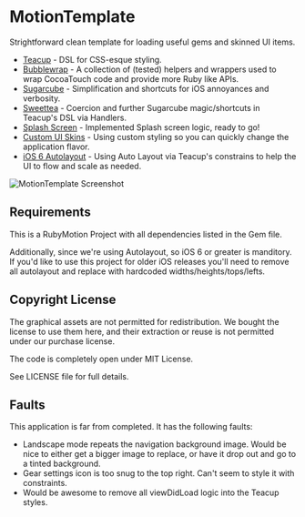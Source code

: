 # MotionTemplate #

Strightforward clean template for loading useful gems and skinned UI items.
* [Teacup](https://github.com/rubymotion/teacup) - DSL for CSS-esque styling.
* [Bubblewrap](https://github.com/rubymotion/BubbleWrap) - A collection of (tested) helpers and wrappers used to wrap CocoaTouch code and provide more Ruby like APIs.
* [Sugarcube](https://github.com/rubymotion/sugarcube) - Simplification and shortcuts for iOS annoyances and verbosity.
* [Sweettea](https://github.com/colinta/sweettea) - Coercion and further Sugarcube magic/shortcuts in Teacup's DSL via Handlers.
* [Splash Screen](https://github.com/IconoclastLabs/SplashMotion) - Implemented Splash screen logic, ready to go!
* [Custom UI Skins](http://graphicriver.net/item/ui-pack-for-ios-by-rebirthpixel/2577167?WT.ac=search_thumb&WT.seg_1=search_thumb&WT.z_author=rebirthpixel) - Using custom styling so you can quickly change the application flavor.
* [iOS 6 Autolayout](http://developer.apple.com/library/ios/#recipes/xcode_help-interface_builder/articles/UnderstandingAutolayout.html) - Using Auto Layout via Teacup's constrains to help the UI to flow and scale as needed.

![MotionTemplate Screenshot](http://i.imgur.com/OB7JR0i.png "MotionTemplate")

## Requirements ##

This is a RubyMotion Project with all dependencies listed in the Gem file.

Additionally, since we're using Autolayout, so iOS 6 or greater is manditory.  If you'd like to use this project for older iOS releases you'll need to remove all autolayout and replace with hardcoded widths/heights/tops/lefts.

## Copyright License ##

The graphical assets are not permitted for redistribution.  We bought
the license to use them here, and their extraction or reuse is not permitted
under our purchase license.

The code is completely open under MIT License.

See LICENSE file for full details.

## Faults ##
This application is far from completed.  It has the following faults:
* Landscape mode repeats the navigation background image.  Would be nice to either get a bigger image to replace, or have it drop out and go to a tinted background.
* Gear settings icon is too snug to the top right.  Can't seem to style it with constraints.
* Would be awesome to remove all viewDidLoad logic into the Teacup styles.